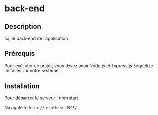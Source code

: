 # back-end

## Description

Ici, le back-end de l'application

## Prérequis

Pour exécuter ce projet, vous devez avoir Node.js et Express.js Sequelize installés sur votre système.

## Installation

Pour démarrer le serveur : npm start

Navigate to `http://localhost:1995/`
